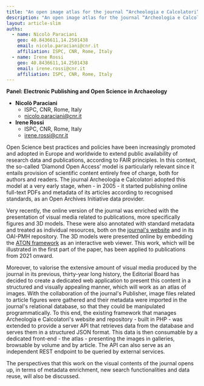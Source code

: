```yaml
---
title: "An open image atlas for the journal “Archeologia e Calcolatori”"
description: "An open image atlas for the journal “Archeologia e Calcolatori”"
layout: article-slim
auths:
  - name: Nicolò Paraciani
    geo: 40.8436611,14.2501438
    email: nicolo.paraciani@cnr.it
    affiliation: ISPC, CNR, Rome, Italy
  - name: Irene Rossi
    geo: 40.8436611,14.2501438
    email: irene.rossi@cnr.it
    affiliation: ISPC, CNR, Rome, Italy
---
```


**Panel: Electronic Publishing and Open Science in Archaeology**

- **Nicolò Paraciani**
  - ISPC, CNR, Rome, Italy
  - [nicolo.paraciani@cnr.it](mailto:nicolo.paraciani@cnr.it)
- **Irene Rossi**
  - ISPC, CNR, Rome, Italy
  - [irene.rossi@cnr.it](mailto:irene.rossi@cnr.it)

Open Science best practices and policies have been increasingly promoted and adopted in Europe and worldwide to extend public availability of research data and publications, according to FAIR principles. In this context, the so-called ‘Diamond Open Access’ model is particularly relevant since it entails provision of scientific content entirely free of charge, both for authors and readers. The journal Archeologia e Calcolatori adopted this model at a very early stage, when - in 2005 - it started publishing online full-text PDFs and metadata of its articles according to recognised standards, as an Open Archives Initiative data provider.

Very recently, the online version of the journal was enriched with the presentation of visual media related to publications, more specifically figures and 3D models. These were also annotated with standard metadata and treated as individual resources, both on the [journal's website](http://www.archcalc.cnr.it) and in its OAI-PMH repository. The 3D models were presented online by embedding the [ATON framework](https://github.com/phoenixbf/aton) as an interactive web viewer. This work, which will be illustrated in the first part of the paper, has been applied to publications from 2021 onward.

Moreover, to valorise the extensive amount of visual media produced by the journal in its previous, thirty-year long history, the Editorial Board has decided to create a dedicated web application to present this content in a structured and visually appealing manner, which will work as an atlas of images. With the collaboration of the journal's Publisher, image files related to article figures were gathered and their metadata were imported in the journal's relational database, so that they could be manipulated programmatically. To this end, the existing framework that manages Archeologia e Calcolatori's website and repository - built in PHP - was extended to provide a server API that retrieves data from the database and serves them in a structured JSON format. This data is then consumable by a dedicated front-end - the atlas - presenting the images in galleries, browsable by volume and by article. The API can also serve as an independent REST endpoint to be queried by external services.

The perspectives that this work on the visual contents of the journal opens up, in terms of metadata enrichment, new search functionalities and data reuse, will also be discussed.
